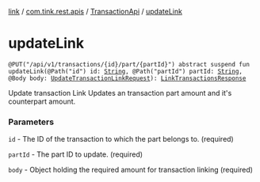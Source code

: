[link](../../index.md) / [com.tink.rest.apis](../index.md) / [TransactionApi](index.md) / [updateLink](./update-link.md)

# updateLink

`@PUT("/api/v1/transactions/{id}/part/{partId}") abstract suspend fun updateLink(@Path("id") id: `[`String`](https://kotlinlang.org/api/latest/jvm/stdlib/kotlin/-string/index.html)`, @Path("partId") partId: `[`String`](https://kotlinlang.org/api/latest/jvm/stdlib/kotlin/-string/index.html)`, @Body body: `[`UpdateTransactionLinkRequest`](../../com.tink.rest.models/-update-transaction-link-request/index.md)`): `[`LinkTransactionsResponse`](../../com.tink.rest.models/-link-transactions-response/index.md)

Update transaction Link
Updates an transaction part amount and it's counterpart amount.

### Parameters

`id` - The ID of the transaction to which the part belongs to. (required)

`partId` - The part ID to update. (required)

`body` - Object holding the required amount for transaction linking (required)